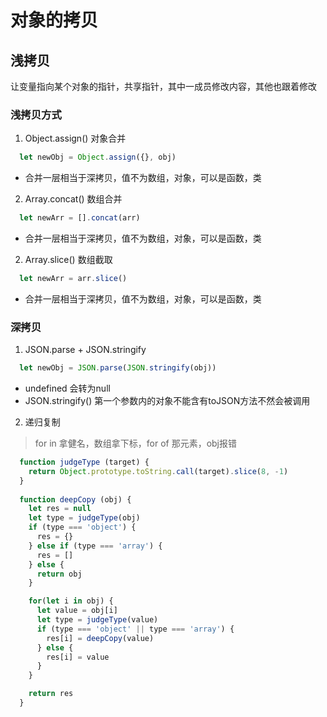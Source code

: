 <!--
 * @Descriptios  : 
 * @Author       : maps131_liaoxing
 * @Date         : 2021-07-05 21:40:16
 * @LastEditors  : maps131_liaoxing
 * @LastEditTime : 2021-07-05 21:40:38
 * @FilePath     : \进击的面试\24-深拷贝和浅拷贝.md
-->
# 对象的拷贝
## 浅拷贝
让变量指向某个对象的指针，共享指针，其中一成员修改内容，其他也跟着修改
### 浅拷贝方式
1. Object.assign() 对象合并
```js
  let newObj = Object.assign({}, obj)
```
* 合并一层相当于深拷贝，值不为数组，对象，可以是函数，类
2. Array.concat() 数组合并
```js
  let newArr = [].concat(arr)
```
* 合并一层相当于深拷贝，值不为数组，对象，可以是函数，类
2. Array.slice() 数组截取
```js
  let newArr = arr.slice()
```
* 合并一层相当于深拷贝，值不为数组，对象，可以是函数，类

### 深拷贝
1. JSON.parse + JSON.stringify
```js
  let newObj = JSON.parse(JSON.stringify(obj))
```
* undefined 会转为null
* JSON.stringify() 第一个参数内的对象不能含有toJSON方法不然会被调用
2. 递归复制
> for in 拿健名，数组拿下标，for of 那元素，obj报错
```js
  function judgeType (target) {
    return Object.prototype.toString.call(target).slice(8, -1)
  }
  
  function deepCopy (obj) {
    let res = null
    let type = judgeType(obj)
    if (type === 'object') {
      res = {}
    } else if (type === 'array') {
      res = []
    } else {
      return obj
    }

    for(let i in obj) {
      let value = obj[i]
      let type = judgeType(value)
      if (type === 'object' || type === 'array') {
        res[i] = deepCopy(value)
      } else {
        res[i] = value
      }
    }

    return res
  }
```